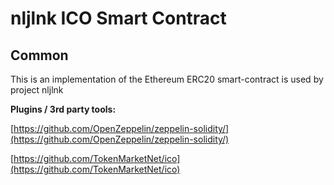 # nljlnk ICO Smart Contract

## Common

This is an implementation of the Ethereum ERC20 smart-contract is used by project nljlnk

<b>Plugins / 3rd party tools:</b>

[https://github.com/OpenZeppelin/zeppelin-solidity/](https://github.com/OpenZeppelin/zeppelin-solidity/)

[https://github.com/TokenMarketNet/ico](https://github.com/TokenMarketNet/ico)